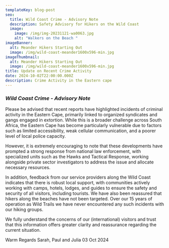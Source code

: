```yaml
---
templateKey: blog-post
seo:
  title: Wild Coast Crime - Advisory Note
  description: Safety Advisory for Hikers on the Wild Coast
  image:
    image: /img/img-20231121-wa0063.jpg
    alt: "Walkers on the Beach "
imageBanner:
  alt: Meander Hikers Starting Out
  image: /img/wild-coast-meander1600x596-min.jpg
imageThumbnail:
  alt: Meander Hikers Starting Out
  image: /img/wild-coast-meander1600x596-min.jpg
title: Update on Recent Crime Activity
date: 2024-10-02T22:00:00.000Z
description: Crime Activity in the Eastern cape
---
```


### **_Wild Coast Crime - Advisory Note_**

Please be advised that recent reports have highlighted incidents of criminal activity in the Eastern Cape, primarily linked to organized syndicates and gangs engaged in extortion. While this is a broader challenge across South Africa, the Eastern Cape has become particularly vulnerable due to factors such as limited accessibility, weak cellular communication, and a poorer level of local police capacity.

However, it is extremely encouraging to note that these developments have prompted a strong response from national law enforcement, with specialized units such as the Hawks and Tactical Response, working alongside private sector investigators to address the issue and allocate necessary resources.

In addition, feedback from our service providers along the Wild Coast indicates that there is robust local support, with communities actively working with camps, hotels, lodges, and guides to ensure the safety and security of all visitors, including tourists. We have also been reassured that hikers along the beaches have not been targeted. Over our 15 years of operation as Wild Trails we have never encountered any such incidents with our hiking groups.

We fully understand the concerns of our (international) visitors and trust that this information offers greater clarity and reassurance regarding the current situation.

Warm Regards
Sarah, Paul and Julia
03 Oct 2024
